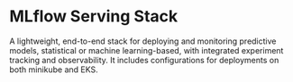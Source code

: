 # MLflow Serving Stack
A lightweight, end-to-end stack for deploying and monitoring predictive models, statistical or machine learning-based, with integrated experiment tracking and observability. It includes configurations for deployments on both minikube and EKS.